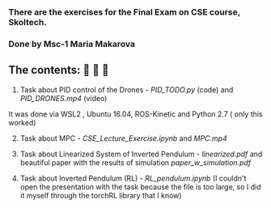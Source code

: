### There are the exercises for the Final Exam on CSE course, Skoltech.

### Done by Msc-1 Maria Makarova


## The contents:  :ghost:  :ghost:  :ghost:

1) Task about PID control of the Drones - *PID_TODO.py* (code)  and *PID_DRONES.mp4* (video)

It was done via WSL2 , Ubuntu 16.04, ROS-Kinetic and Python 2.7 ( only this worked)

2) Task about MPC - *CSE_Lecture_Exercise.ipynb* and *MPC.mp4*

3) Task about Linearized System of Inverted Pendulum - *linearized.pdf* and beautiful paper with the results of simulation *paper_w_simulation.pdf*

4) Task about Inverted Pendulum (RL) - *RL_pendulum.ipynb* (I couldn't open the presentation with the task because the file is too large, so I did it myself through the torchRL library that I know) 
